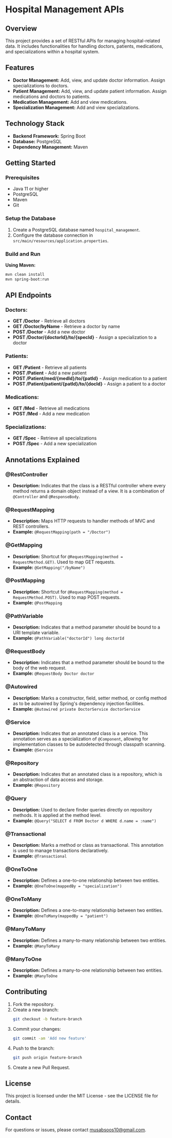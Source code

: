# Hospital Management APIs

## Overview

This project provides a set of RESTful APIs for managing hospital-related data. It includes functionalities for handling doctors, patients, medications, and specializations within a hospital system.

## Features

- **Doctor Management:** Add, view, and update doctor information. Assign specializations to doctors.
- **Patient Management:** Add, view, and update patient information. Assign medications and doctors to patients.
- **Medication Management:** Add and view medications.
- **Specialization Management:** Add and view specializations.

## Technology Stack

- **Backend Framework:** Spring Boot
- **Database:** PostgreSQL
- **Dependency Management:** Maven

## Getting Started

### Prerequisites

- Java 11 or higher
- PostgreSQL
- Maven
- Git

### Setup the Database

1. Create a PostgreSQL database named `hospital_management`.
2. Configure the database connection in `src/main/resources/application.properties`.

### Build and Run

**Using Maven:**

```bash
mvn clean install
mvn spring-boot:run
```
## API Endpoints

### Doctors:

- **GET /Doctor** - Retrieve all doctors
- **GET /Doctor/byName** - Retrieve a doctor by name
- **POST /Doctor** - Add a new doctor
- **POST /Doctor/{doctorId}/to/{specId}** - Assign a specialization to a doctor

### Patients:

- **GET /Patient** - Retrieve all patients
- **POST /Patient** - Add a new patient
- **POST /Patient/med/{medId}/to/{patId}** - Assign medication to a patient
- **POST /Patient/patient/{patId}/to/{docId}** - Assign a patient to a doctor

### Medications:

- **GET /Med** - Retrieve all medications
- **POST /Med** - Add a new medication

### Specializations:

- **GET /Spec** - Retrieve all specializations
- **POST /Spec** - Add a new specialization

## Annotations Explained

### @RestController
- **Description:** Indicates that the class is a RESTful controller where every method returns a domain object instead of a view. It is a combination of `@Controller` and `@ResponseBody`.

### @RequestMapping
- **Description:** Maps HTTP requests to handler methods of MVC and REST controllers.
- **Example:** `@RequestMapping(path = "/Doctor")`

### @GetMapping
- **Description:** Shortcut for `@RequestMapping(method = RequestMethod.GET)`. Used to map GET requests.
- **Example:** `@GetMapping("/byName")`

### @PostMapping
- **Description:** Shortcut for `@RequestMapping(method = RequestMethod.POST)`. Used to map POST requests.
- **Example:** `@PostMapping`

### @PathVariable
- **Description:** Indicates that a method parameter should be bound to a URI template variable.
- **Example:** `@PathVariable("doctorId") long doctorId`

### @RequestBody
- **Description:** Indicates that a method parameter should be bound to the body of the web request.
- **Example:** `@RequestBody Doctor doctor`

### @Autowired
- **Description:** Marks a constructor, field, setter method, or config method as to be autowired by Spring's dependency injection facilities.
- **Example:** `@Autowired private DoctorService doctorService`

### @Service
- **Description:** Indicates that an annotated class is a service. This annotation serves as a specialization of `@Component`, allowing for implementation classes to be autodetected through classpath scanning.
- **Example:** `@Service`

### @Repository
- **Description:** Indicates that an annotated class is a repository, which is an abstraction of data access and storage.
- **Example:** `@Repository`

### @Query
- **Description:** Used to declare finder queries directly on repository methods. It is applied at the method level.
- **Example:** `@Query("SELECT d FROM Doctor d WHERE d.name = :name")`

### @Transactional
- **Description:** Marks a method or class as transactional. This annotation is used to manage transactions declaratively.
- **Example:** `@Transactional`

### @OneToOne
- **Description:** Defines a one-to-one relationship between two entities.
- **Example:** `@OneToOne(mappedBy = "specialization")`

### @OneToMany
- **Description:** Defines a one-to-many relationship between two entities.
- **Example:** `@OneToMany(mappedBy = "patient")`

### @ManyToMany
- **Description:** Defines a many-to-many relationship between two entities.
- **Example:** `@ManyToMany`

### @ManyToOne
- **Description:** Defines a many-to-one relationship between two entities.
- **Example:** `@ManyToOne`


## Contributing

1. Fork the repository.
2. Create a new branch:
   ```bash
   git checkout -b feature-branch
   ```
3. Commit your changes:
   ```bash
   git commit -am 'Add new feature'
   ```
4. Push to the branch:
   ```bash
   git push origin feature-branch
   ```
5. Create a new Pull Request.

## License

This project is licensed under the MIT License - see the LICENSE file for details.

## Contact

For questions or issues, please contact [musabsoos10@gmail.com](musabsoos10@gmail.com).

